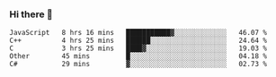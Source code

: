 ### Hi there 👋

<!--
**KLXLjun/KLXLjun** is a ✨ _special_ ✨ repository because its `README.md` (this file) appears on your GitHub profile.

Here are some ideas to get you started:

- 🔭 I’m currently working on ...
- 🌱 I’m currently learning ...
- 👯 I’m looking to collaborate on ...
- 🤔 I’m looking for help with ...
- 💬 Ask me about ...
- 📫 How to reach me: ...
- 😄 Pronouns: ...
- ⚡ Fun fact: ...
-->

<!--START_SECTION:waka-->
```text
JavaScript   8 hrs 16 mins   ███████████▓░░░░░░░░░░░░░   46.07 % 
C++          4 hrs 25 mins   ██████░░░░░░░░░░░░░░░░░░░   24.64 % 
C            3 hrs 25 mins   ████▓░░░░░░░░░░░░░░░░░░░░   19.03 % 
Other        45 mins         █░░░░░░░░░░░░░░░░░░░░░░░░   04.18 % 
C#           29 mins         ▓░░░░░░░░░░░░░░░░░░░░░░░░   02.73 % 
```
<!--END_SECTION:waka-->
